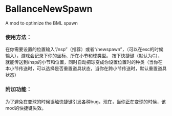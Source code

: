 # BallanceNewSpawn
A mod to optimize the BML spawn  
### 使用方法：
在你需要设置的位置输入“/nsp”（推荐）或者“/newspawn”，（可以在esc的时候输入），游戏会记录下你的坐标、所在小节和球类型。
按下快捷键（默认为C），就能传送到/nsp的小节和位置，同时自动把球变成你设置位置时的种类（当你在本小节传送时，可以选择是否重置道具状态，当你在跨小节传送时，默认重置道具状态）

### 附加功能：
为了避免在变球的时候误触快捷键引发各种bug，现在，当你正在变球的时候，该mod的快捷键失效。
